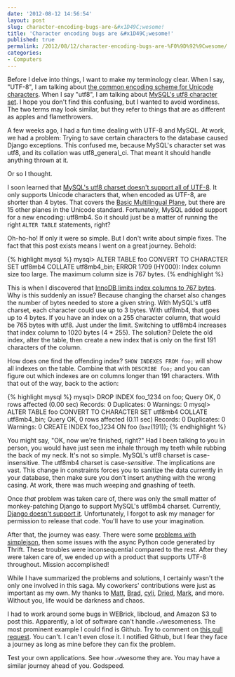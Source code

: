 ```yaml
---
date: '2012-08-12 14:56:54'
layout: post
slug: character-encoding-bugs-are-&#x1D49C;wesome!
title: 'Character encoding bugs are &#x1D49C;wesome!'
published: true
permalink: /2012/08/12/character-encoding-bugs-are-%F0%9D%92%9Cwesome/
categories:
- Computers
---
```


Before I delve into things, I want to make my terminology clear. When I say, "UTF-8", I am talking about [the common encoding scheme for Unicode characters](http://en.wikipedia.org/wiki/UTF-8). When I say "utf8", I am talking about [MySQL's utf8 character set](http://dev.mysql.com/doc/refman/5.5/en/charset-unicode-utf8.html). I hope you don't find this confusing, but I wanted to avoid wordiness. The two terms may look similar, but they refer to things that are as different as apples and flamethrowers.

A few weeks ago, I had a fun time dealing with UTF-8 and MySQL. At work, we had a problem: Trying to save certain characters to the database caused Django exceptions. This confused me, because MySQL's character set was utf8, and its collation was utf8\_general\_ci. That meant it should handle anything thrown at it. 

Or so I thought.

I soon learned that [MySQL's utf8 charset doesn't support all of UTF-8](http://golem.ph.utexas.edu/~distler/blog/archives/002539.html). It only supports Unicode characters that, when encoded as UTF-8, are shorter than 4 bytes. That covers the [Basic Multilingual Plane](http://en.wikipedia.org/wiki/Plane_%28Unicode%29#Basic_Multilingual_Plane), but there are 15 other planes in the Unicode standard. Fortunately, MySQL added support for a new encoding: utf8mb4. So it should just be a matter of running the right `ALTER TABLE` statements, right?

Oh-ho-ho! If only it were so simple. But I don't write about simple fixes. The fact that this post exists means I went on a great journey. Behold:

{% highlight mysql %}
mysql> ALTER TABLE foo CONVERT TO CHARACTER SET utf8mb4 COLLATE utf8mb4_bin;
ERROR 1709 (HY000): Index column size too large. The maximum column size is 767 bytes.
{% endhighlight %}

This is when I discovered that [InnoDB limits index columns to 767 bytes](http://dev.mysql.com/doc/refman/5.5/en/create-index.html). Why is this suddenly an issue? Because changing the charset also changes the number of bytes needed to store a given string. With MySQL's utf8 charset, each character could use up to 3 bytes. With utf8mb4, that goes up to 4 bytes. If you have an index on a 255 character column, that would be 765 bytes with utf8. Just under the limit. Switching to utf8mb4 increases that index column to 1020 bytes (4 * 255). The solution? Delete the old index, alter the table, then create a new index that is only on the first 191 characters of the column.

How does one find the offending index? `SHOW INDEXES FROM foo;` will show all indexes on the table. Combine that with `DESCRIBE foo;` and you can figure out which indexes are on columns longer than 191 characters. With that out of the way, back to the action:

{% highlight mysql %}
mysql> DROP INDEX foo_1234 on foo;
Query OK, 0 rows affected (0.00 sec)
Records: 0  Duplicates: 0  Warnings: 0
mysql> ALTER TABLE foo CONVERT TO CHARACTER SET utf8mb4 COLLATE utf8mb4_bin;
Query OK, 0 rows affected (0.11 sec)
Records: 0  Duplicates: 0  Warnings: 0
CREATE INDEX foo_1234 ON foo (`baz`(191));
{% endhighlight %}

You might say, "OK, now we're finished, right?" Had I been talking to you in person, you would have just seen me inhale through my teeth while rubbing the back of my neck. It's not so simple. MySQL's utf8 charset is case-insensitive. The utf8mb4 charset is case-*sensitive*. The implications are vast. This change in constraints forces you to sanitize the data currently in your database, then make sure you don't insert anything with the wrong casing. At work, there was much weeping and gnashing of teeth.

Once *that* problem was taken care of, there was only the small matter of monkey-patching Django to support MySQL's utf8mb4 charset. Currently, [Django doesn't support it](https://code.djangoproject.com/ticket/18392). Unfortunately, I forgot to ask my manager for permission to release that code. You'll have to use your imagination.

After that, the journey was easy. There were some [problems with simplejson](http://code.google.com/p/simplejson/issues/detail?id=48), then some issues with the async Python code generated by Thrift. These troubles were inconsequential compared to the rest. After they were taken care of, we ended up with a product that supports UTF-8 throughout. Mission accomplished!

While I have summarized the problems and solutions, I certainly wasn't the only one involved in this saga. My coworkers' contributions were just as important as my own. My thanks to [Matt](https://github.com/kans), [Brad](https://github.com/morgabra), [cyli](https://github.com/cyli), [Dried](https://github.com/dreid), [Mark](https://github.com/mynnx), and more. Without you, life would be darkness and chaos.

I had to work around some bugs in WEBrick, libcloud, and Amazon S3 to post this. Apparently, a lot of software can't handle &#x1D49C;wesomeness. The most prominent example I could find is Github. Try to comment on [this pull request](https://github.com/ggreer/the_silver_searcher/pull/47). You can't. I can't even close it. I notified Github, but I fear they face a journey as long as mine before they can fix the problem.

Test your own applications. See how &#x1D49C;wesome they are. You may have a similar journey ahead of you. Godspeed.

